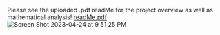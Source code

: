 Please see the uploaded .pdf readMe for the project overview as well as mathematical analysis!
[readMe.pdf](https://github.com/ttight/Uniswap-V2-Arbitrage-Simulation/files/11315750/readMe.pdf)
![Screen Shot 2023-04-24 at 9 51 25 PM](https://user-images.githubusercontent.com/78621047/234154906-ba4254b4-af9d-46fe-8046-6bdb3a4d52ba.png)
